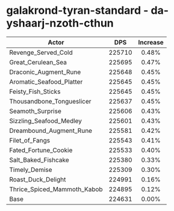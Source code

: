 # galakrond-tyran-standard - da-yshaarj-nzoth-cthun
| Actor | DPS | Increase |
|---|:---:|:---:|
|Revenge_Served_Cold|225710|0.48%|
|Great_Cerulean_Sea|225695|0.47%|
|Draconic_Augment_Rune|225648|0.45%|
|Aromatic_Seafood_Platter|225645|0.45%|
|Feisty_Fish_Sticks|225645|0.45%|
|Thousandbone_Tongueslicer|225637|0.45%|
|Seamoth_Surprise|225606|0.43%|
|Sizzling_Seafood_Medley|225601|0.43%|
|Dreambound_Augment_Rune|225581|0.42%|
|Filet_of_Fangs|225543|0.41%|
|Fated_Fortune_Cookie|225533|0.40%|
|Salt_Baked_Fishcake|225380|0.33%|
|Timely_Demise|225309|0.30%|
|Roast_Duck_Delight|224991|0.16%|
|Thrice_Spiced_Mammoth_Kabob|224895|0.12%|
|Base|224631|0.00%|
